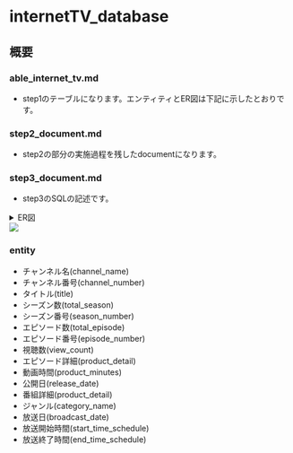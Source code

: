 # internetTV_database
## 概要
### able_internet_tv.md
- step1のテーブルになります。エンティティとER図は下記に示したとおりです。
### step2_document.md
- step2の部分の実施過程を残したdocumentになります。
### step3_document.md
- step3のSQLの記述です。

<details><summary>ER図<summary>

<img width="" src="https://qiita-image-store.s3.ap-northeast-1.amazonaws.com/0/2741017/cdd8001e-2a4d-d53d-640d-e7d1315c71ce.png">

</details>

### entity
- チャンネル名(channel_name)
- チャンネル番号(channel_number)
- タイトル(title)
- シーズン数(total_season)
- シーズン番号(season_number)
- エピソード数(total_episode)
- エピソード番号(episode_number)
- 視聴数(view_count)
- エピソード詳細(product_detail)
- 動画時間(product_minutes)
- 公開日(release_date)
- 番組詳細(product_detail)
- ジャンル(category_name)
- 放送日(broadcast_date)
- 放送開始時間(start_time_schedule)
- 放送終了時間(end_time_schedule)